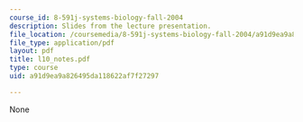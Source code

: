 ```yaml
---
course_id: 8-591j-systems-biology-fall-2004
description: Slides from the lecture presentation.
file_location: /coursemedia/8-591j-systems-biology-fall-2004/a91d9ea9a826495da118622af7f27297_l10_notes.pdf
file_type: application/pdf
layout: pdf
title: l10_notes.pdf
type: course
uid: a91d9ea9a826495da118622af7f27297

---
```

None
